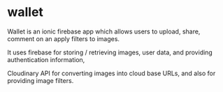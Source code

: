 # wallet

Wallet is an ionic firebase app which allows users to upload, share, comment on an apply filters to images. 

It uses firebase for storing / retrieving images, user data, and providing authentication information, 

Cloudinary API for converting images into cloud base URLs, and also for providing image filters.

